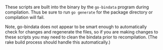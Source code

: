 These scripts are built into the binary by the `go-bindata` program during
compilation.  Thus be sure to run `go generate` for the package directory or
compilation will fail.

Note, go-bindata does not appear to be smart enough to automatically check for
changes and regenerate the files, so if you are making changes to these scripts
you may need to clean the bindata prior to recompilation. (The rake build
process should handle this automatically.)
